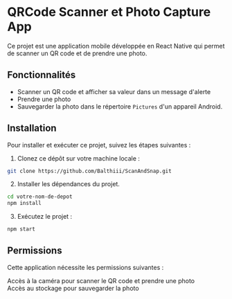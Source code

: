 # QRCode Scanner et Photo Capture App

Ce projet est une application mobile développée en React Native qui permet de scanner un QR code et de prendre une photo.

## Fonctionnalités

- Scanner un QR code et afficher sa valeur dans un message d'alerte
- Prendre une photo
- Sauvegarder la photo dans le répertoire `Pictures` d'un appareil Android.

## Installation

Pour installer et exécuter ce projet, suivez les étapes suivantes :

1. Clonez ce dépôt sur votre machine locale :

```bash
git clone https://github.com/Balthiii/ScanAndSnap.git
```
2. Installer les dépendances du projet.
```bash
cd votre-nom-de-depot
npm install
```
3. Exécutez le projet :
```bash
npm start
```
## Permissions
Cette application nécessite les permissions suivantes :

Accès à la caméra pour scanner le QR code et prendre une photo  
Accès au stockage pour sauvegarder la photo
